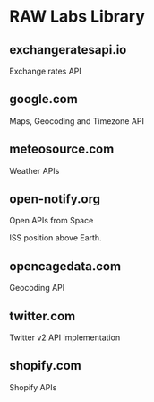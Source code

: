 # RAW Labs Library 

## exchangeratesapi.io

Exchange rates API 

## google.com

Maps, Geocoding and Timezone API

## meteosource.com

Weather APIs

## open-notify.org

Open APIs from Space<p>
ISS position above Earth.

## opencagedata.com

Geocoding API<p>

## twitter.com

Twitter v2 API implementation<p>

## shopify.com

Shopify APIs

